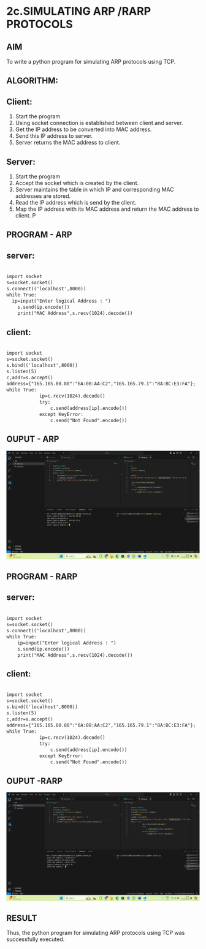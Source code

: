 # 2c.SIMULATING ARP /RARP PROTOCOLS
## AIM
To write a python program for simulating ARP protocols using TCP.
## ALGORITHM:
## Client:
1. Start the program
2. Using socket connection is established between client and server.
3. Get the IP address to be converted into MAC address.
4. Send this IP address to server.
5. Server returns the MAC address to client.
## Server:
1. Start the program
2. Accept the socket which is created by the client.
3. Server maintains the table in which IP and corresponding MAC addresses are
stored.
4. Read the IP address which is send by the client.
5. Map the IP address with its MAC address and return the MAC address to client.
P
## PROGRAM - ARP
## server:
```
 
import socket 
s=socket.socket() 
s.connect(('localhost',8000)) 
while True: 
  ip=input("Enter logical Address : ") 
    s.send(ip.encode()) 
    print("MAC Address",s.recv(1024).decode()) 
```
## client:
```
 
import socket 
s=socket.socket() 
s.bind(('localhost',8000)) 
s.listen(5) 
c,addr=s.accept() 
address={"165.165.80.80":"6A:08:AA:C2","165.165.79.1":"8A:BC:E3:FA"}; 
while True: 
            ip=c.recv(1024).decode() 
            try: 
                c.send(address[ip].encode()) 
            except KeyError: 
                c.send("Not Found".encode())
```
## OUPUT - ARP
![alt text](3a.png)
## PROGRAM - RARP

## server:
```
 
import socket 
s=socket.socket() 
s.connect(('localhost',8000)) 
while True: 
    ip=input("Enter logical Address : ") 
    s.send(ip.encode()) 
    print("MAC Address",s.recv(1024).decode()) 
```
## client:
```
 
import socket 
s=socket.socket() 
s.bind(('localhost',8000)) 
s.listen(5) 
c,addr=s.accept() 
address={"165.165.80.80":"6A:08:AA:C2","165.165.79.1":"8A:BC:E3:FA"}; 
while True: 
            ip=c.recv(1024).decode() 
            try: 
                c.send(address[ip].encode()) 
            except KeyError: 
                c.send("Not Found".encode())
```
## OUPUT -RARP
![alt text](3b.png)
## RESULT
Thus, the python program for simulating ARP protocols using TCP was successfully 
executed.

